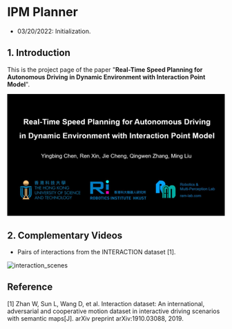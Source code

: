 # IPM Planner

- 03/20/2022: Initialization.



## 1. Introduction

This is the project page of the paper "**Real-Time Speed Planning for Autonomous Driving in Dynamic Environment with Interaction Point Model**".

[![Watch the video](./picts/iros2022-IPM-k.jpg)](https://youtu.be/9BWw43VIs_I)

## 2. Complementary Videos

- Pairs of interactions from the INTERACTION dataset [1].

![interaction_scenes](./picts/interaction_scenes.gif)


## Reference

[1] Zhan W, Sun L, Wang D, et al. Interaction dataset: An international, adversarial and cooperative motion dataset in interactive driving scenarios with semantic maps[J]. arXiv preprint arXiv:1910.03088, 2019.
